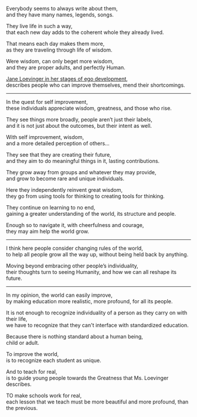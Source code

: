 Everybody seems to always write about them,\
and they have many names, legends, songs.

They live life in such a way,\
that each new day adds to the coherent whole they already lived.

That means each day makes them more,\
as they are traveling through life of wisdom.

Were wisdom, can only beget more wisdom,\
and they are proper adults, and perfectly Human.

[Jane Loevinger in her stages of ego development](https://en.wikipedia.org/wiki/Loevinger%27s_stages_of_ego_development#Self-Aware_\(E5\)),\
describes people who can improve themselves, mend their shortcomings.

---

In the quest for self improvement,\
these individuals appreciate wisdom, greatness, and those who rise.

They see things more broadly, people aren’t just their labels,\
and it is not just about the outcomes, but their intent as well.

With self improvement, wisdom,\
and a more detailed perception of others...

They see that they are creating their future,\
and they aim to do meaningful things in it, lasting contributions.

They grow away from groups and whatever they may provide,\
and grow to become rare and unique individuals.

Here they independently reinvent great wisdom,\
they go from using tools for thinking to creating tools for thinking.

They continue on learning to no end,\
gaining a greater understanding of the world, its structure and people.

Enough so to navigate it, with cheerfulness and courage,\
they may aim help the world grow.

---

I think here people consider changing rules of the world,\
to help all people grow all the way up, without being held back by anything.

Moving beyond embracing other people’s individuality,\
their thoughts turn to seeing Humanity, and how we can all reshape its future.

---

In my opinion, the world can easily improve,\
by making education more realistic, more profound, for all its people.

It is not enough to recognize individuality of a person as they carry on with their life,\
we have to recognize that they can't interface with standardized education.

Because there is nothing standard about a human being,\
child or adult.

To improve the world,\
is to recognize each student as unique.

And to teach for real,\
is to guide young people towards the Greatness that Ms. Loevinger describes.

TO make schools work for real,\
each lesson that we teach must be more beautiful and more profound, than the previous.
